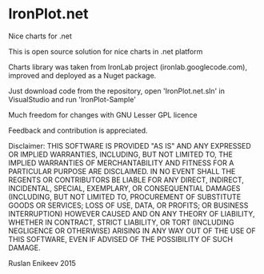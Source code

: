 # IronPlot.net
Nice charts for .net

This is open source solution for nice charts in .net platform

Charts library was taken from IronLab project (ironlab.googlecode.com), improved and deployed as a Nuget package.

Just download code from the repository, open 'IronPlot.net.sln' in VisualStudio and run 'IronPlot-Sample'

Much freedom for changes with GNU Lesser GPL licence

Feedback and contribution is appreciated.

Disclaimer:
THIS SOFTWARE IS PROVIDED "AS IS" AND ANY EXPRESSED OR IMPLIED WARRANTIES, INCLUDING, BUT NOT LIMITED TO, THE IMPLIED WARRANTIES OF MERCHANTABILITY AND FITNESS FOR A PARTICULAR PURPOSE ARE DISCLAIMED. IN NO EVENT SHALL THE REGENTS OR CONTRIBUTORS BE LIABLE FOR ANY DIRECT, INDIRECT, INCIDENTAL, SPECIAL, EXEMPLARY, OR CONSEQUENTIAL DAMAGES (INCLUDING, BUT NOT LIMITED TO, PROCUREMENT OF SUBSTITUTE GOODS OR SERVICES; LOSS OF USE, DATA, OR PROFITS; OR BUSINESS INTERRUPTION) HOWEVER CAUSED AND ON ANY THEORY OF LIABILITY, WHETHER IN CONTRACT, STRICT LIABILITY, OR TORT (INCLUDING NEGLIGENCE OR OTHERWISE) ARISING IN ANY WAY OUT OF THE USE OF THIS SOFTWARE, EVEN IF ADVISED OF THE POSSIBILITY OF SUCH DAMAGE.

Ruslan Enikeev 2015